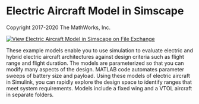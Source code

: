 # **Electric Aircraft Model in Simscape**
Copyright 2017-2020 The MathWorks, Inc.

[![View Electric Aircraft Model in Simscape on File Exchange](https://www.mathworks.com/matlabcentral/images/matlab-file-exchange.svg)](https://www.mathworks.com/matlabcentral/fileexchange/64991-electric-aircraft-model-in-simscape)

These example models enable you to use simulation to evaluate electric 
and hybrid electric aircraft architectures against design criteria such 
as flight range and flight duration. The models are parameterized so that 
you can modify many aspects of the design. MATLAB code automates parameter 
sweeps of battery size and payload. Using these models of electric aircraft 
in Simulink, you can rapidly explore the design space to identify ranges 
that meet system requirements. Models include a fixed wing and a VTOL aircraft 
in separate folders.


